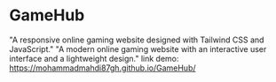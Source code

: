 # GameHub
"A responsive online gaming website designed with Tailwind CSS and JavaScript." "A modern online gaming website with an interactive user interface and a lightweight design."
link demo: https://mohammadmahdi87gh.github.io/GameHub/
